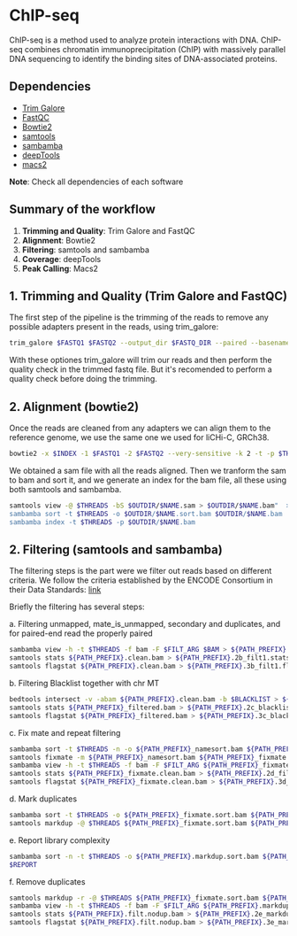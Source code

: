 # ChIP-seq

ChIP-seq is a method used to analyze protein interactions with DNA. ChIP-seq combines chromatin immunoprecipitation (ChIP) with massively parallel DNA sequencing to identify the binding sites of DNA-associated proteins.

## Dependencies

* [Trim Galore](https://www.bioinformatics.babraham.ac.uk/projects/trim_galore/)  
* [FastQC](https://www.bioinformatics.babraham.ac.uk/projects/fastqc/)  
* [Bowtie2](http://bowtie-bio.sourceforge.net/bowtie2/index.shtml)  
* [samtools](https://github.com/samtools/samtools)  
* [sambamba](https://lomereiter.github.io/sambamba/)
* [deepTools](https://deeptools.readthedocs.io/en/develop/index.html)  
* [macs2](https://github.com/macs3-project/MACS/wiki/Install-macs2)  


**Note**: Check all dependencies of each software

## Summary of the workflow

1.  **Trimming and Quality**: Trim Galore and FastQC
2.  **Alignment**: Bowtie2
3.  **Filtering**: samtools and sambamba
4.  **Coverage**: deepTools
5.  **Peak Calling**: Macs2

## 1. Trimming and Quality (Trim Galore and FastQC)

The first step of the pipeline is the trimming of the reads to remove any possible adapters present in the reads, using trim_galore:

```bash
trim_galore $FASTQ1 $FASTQ2 --output_dir $FASTQ_DIR --paired --basename $NAME -a $ADAPTERS -A $ADAPTERS --fastqc_args '--outdir $OUTDIR/quality' --cores $THREADS"
```

With these optiones trim_galore will trim our reads and then perform the quality check in the trimmed fastq file. But it's recomended to perform a quality check before doing the trimming.

## 2. Alignment (bowtie2)

Once the reads are cleaned from any adapters we can align them to the reference genome, we use the same one we used for liCHi-C, GRCh38.

```bash
bowtie2 -x $INDEX -1 $FASTQ1 -2 $FASTQ2 --very-sensitive -k 2 -t -p $THREADS -S $OUTDIR/$NAME.sam
```

We obtained a sam file with all the reads aligned. Then we tranform the sam to bam and sort it, and we generate an index for the bam file, all these using both samtools and sambamba.

```bash
samtools view -@ $THREADS -bS $OUTDIR/$NAME.sam > $OUTDIR/$NAME.bam"  >> $JOB
sambamba sort -t $THREADS -o $OUTDIR/$NAME.sort.bam $OUTDIR/$NAME.bam
sambamba index -t $THREADS -p $OUTDIR/$NAME.bam
```

## 2. Filtering (samtools and sambamba)

The filtering steps is the part were we filter out reads based on different criteria. We follow the criteria established by the ENCODE Consortium in their Data Standards: [link](https://docs.google.com/document/d/1lG_Rd7fnYgRpSIqrIfuVlAz2dW1VaSQThzk836Db99c/edit#)

Briefly the filtering has several steps:

a.  Filtering unmapped, mate_is_unmapped, secondary and duplicates, and for paired-end read the properly paired

```bash
sambamba view -h -t $THREADS -f bam -F $FILT_ARG $BAM > ${PATH_PREFIX}.clean.bam
samtools stats ${PATH_PREFIX}.clean.bam > ${PATH_PREFIX}.2b_filt1.stats
samtools flagstat ${PATH_PREFIX}.clean.bam > ${PATH_PREFIX}.3b_filt1.flagstat
```

b.  Filtering Blacklist together with chr MT

```bash
bedtools intersect -v -abam ${PATH_PREFIX}.clean.bam -b $BLACKLIST > ${PATH_PREFIX}_filtered.bam
samtools stats ${PATH_PREFIX}_filtered.bam > ${PATH_PREFIX}.2c_blacklist.stats
samtools flagstat ${PATH_PREFIX}_filtered.bam > ${PATH_PREFIX}.3c_blacklist.flagstat
```

c.  Fix mate and repeat filtering

```bash
sambamba sort -t $THREADS -n -o ${PATH_PREFIX}_namesort.bam ${PATH_PREFIX}_filtered.bam
samtools fixmate -m ${PATH_PREFIX}_namesort.bam ${PATH_PREFIX}_fixmate.bam
sambamba view -h -t $THREADS -f bam -F $FILT_ARG ${PATH_PREFIX}_fixmate.bam > ${PATH_PREFIX}_fixmate.clean.bam
samtools stats ${PATH_PREFIX}_fixmate.clean.bam > ${PATH_PREFIX}.2d_filt2.stats
samtools flagstat ${PATH_PREFIX}_fixmate.clean.bam > ${PATH_PREFIX}.3d_filt2.flagstat
```

d.  Mark duplicates

```bash
sambamba sort -t $THREADS -o ${PATH_PREFIX}_fixmate.sort.bam ${PATH_PREFIX}_fixmate.clean.bam
samtools markdup -@ $THREADS ${PATH_PREFIX}_fixmate.sort.bam ${PATH_PREFIX}.markdup.bam
```

e.  Report library complexity

```bash
sambamba sort -n -t $THREADS -o ${PATH_PREFIX}.markdup.sort.bam ${PATH_PREFIX}.markdup.bam
$REPORT
```

f.  Remove duplicates

```bash
samtools markdup -r -@ $THREADS ${PATH_PREFIX}_fixmate.sort.bam ${PATH_PREFIX}.markdup.bam 2> ${PATH_PREFIX}.4e_markdup.txt
sambamba view -h -t $THREADS -f bam -F $FILT_ARG ${PATH_PREFIX}.markdup.bam | sambamba sort -t 10 /dev/stdin -o ${PATH_PREFIX}.filt.nodup.bam
samtools stats ${PATH_PREFIX}.filt.nodup.bam > ${PATH_PREFIX}.2e_markdup.stats
samtools flagstat ${PATH_PREFIX}.filt.nodup.bam > ${PATH_PREFIX}.3e_markdup.flagstat
```
